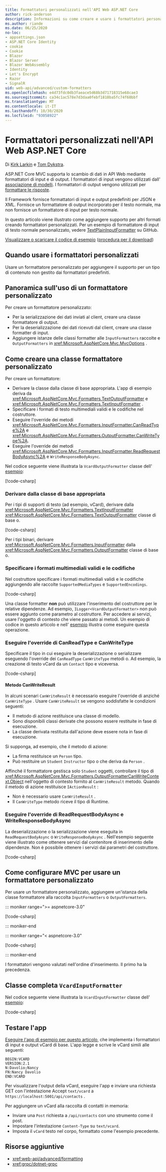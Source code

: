 ```yaml
---
title: Formattatori personalizzati nell'API Web ASP.NET Core
author: rick-anderson
description: Informazioni su come creare e usare i formattatori personalizzati nelle API Web ASP.NET Core.
ms.author: riande
ms.date: 06/25/2020
no-loc:
- appsettings.json
- ASP.NET Core Identity
- cookie
- Cookie
- Blazor
- Blazor Server
- Blazor WebAssembly
- Identity
- Let's Encrypt
- Razor
- SignalR
uid: web-api/advanced/custom-formatters
ms.openlocfilehash: e4d73fdc0db3faeace5d68b3d71718315e68cae3
ms.sourcegitcommit: ca34c1ac578e7d3daa0febf1810ba5fc74f60bbf
ms.translationtype: MT
ms.contentlocale: it-IT
ms.lasthandoff: 10/30/2020
ms.locfileid: "93058922"
---
```

# <a name="custom-formatters-in-aspnet-core-web-api"></a>Formattatori personalizzati nell'API Web ASP.NET Core

Di [Kirk Larkin](https://twitter.com/serpent5) e [Tom Dykstra](https://github.com/tdykstra).

ASP.NET Core MVC supporta lo scambio di dati in API Web mediante formattatori di input e di output. I formattatori di input vengono utilizzati dall' [associazione di modelli](xref:mvc/models/model-binding). I formattatori di output vengono utilizzati per [formattare le risposte](xref:web-api/advanced/formatting).

Il Framework fornisce formattatori di input e output predefiniti per JSON e XML. Fornisce un formattatore di output incorporato per il testo normale, ma non fornisce un formattatore di input per testo normale.

In questo articolo viene illustrato come aggiungere supporto per altri formati creando formattatori personalizzati. Per un esempio di formattatore di input di testo normale personalizzato, vedere [TextPlainInputFormatter](https://github.com/aspnet/Entropy/blob/master/samples/Mvc.Formatters/TextPlainInputFormatter.cs) su GitHub.

[Visualizzare o scaricare il codice di esempio](https://github.com/dotnet/AspNetCore.Docs/tree/master/aspnetcore/web-api/advanced/custom-formatters/samples) ([procedura per il download](xref:index#how-to-download-a-sample))

## <a name="when-to-use-custom-formatters"></a>Quando usare i formattatori personalizzati

Usare un formattatore personalizzato per aggiungere il supporto per un tipo di contenuto non gestito dai formattatori predefiniti.

## <a name="overview-of-how-to-use-a-custom-formatter"></a>Panoramica sull'uso di un formattatore personalizzato

Per creare un formattatore personalizzato:

* Per la serializzazione dei dati inviati al client, creare una classe formattatore di output.
* Per la deserializzazione dei dati ricevuti dal client, creare una classe formatter di input.
* Aggiungere istanze delle classi formatter alle `InputFormatters` raccolte e `OutputFormatters` in <xref:Microsoft.AspNetCore.Mvc.MvcOptions> .

## <a name="how-to-create-a-custom-formatter-class"></a>Come creare una classe formattatore personalizzato

Per creare un formattatore:

* Derivare la classe dalla classe di base appropriata. L'app di esempio deriva da <xref:Microsoft.AspNetCore.Mvc.Formatters.TextOutputFormatter> e <xref:Microsoft.AspNetCore.Mvc.Formatters.TextInputFormatter> .
* Specificare i formati di testo multimediali validi e le codifiche nel costruttore.
* Eseguire l'override dei metodi <xref:Microsoft.AspNetCore.Mvc.Formatters.InputFormatter.CanReadType%2A> e <xref:Microsoft.AspNetCore.Mvc.Formatters.OutputFormatter.CanWriteType%2A>.
* Eseguire l'override dei metodi <xref:Microsoft.AspNetCore.Mvc.Formatters.InputFormatter.ReadRequestBodyAsync%2A> e `WriteResponseBodyAsync`.

Nel codice seguente viene illustrata la `VcardOutputFormatter` classe dell' [esempio](https://github.com/dotnet/AspNetCore.Docs/tree/master/aspnetcore/web-api/advanced/custom-formatters/samples):

[!code-csharp[](custom-formatters/samples/3.x/CustomFormattersSample/Formatters/VcardOutputFormatter.cs?name=snippet_Class)]
  
### <a name="derive-from-the-appropriate-base-class"></a>Derivare dalla classe di base appropriata

Per i tipi di supporti di testo (ad esempio, vCard), derivare dalla <xref:Microsoft.AspNetCore.Mvc.Formatters.TextInputFormatter> <xref:Microsoft.AspNetCore.Mvc.Formatters.TextOutputFormatter> classe di base o.

[!code-csharp[](custom-formatters/samples/3.x/CustomFormattersSample/Formatters/VcardOutputFormatter.cs?name=snippet_ClassDeclaration)]

Per i tipi binari, derivare <xref:Microsoft.AspNetCore.Mvc.Formatters.InputFormatter> dalla <xref:Microsoft.AspNetCore.Mvc.Formatters.OutputFormatter> classe di base o.

### <a name="specify-valid-media-types-and-encodings"></a>Specificare i formati multimediali validi e le codifiche

Nel costruttore specificare i formati multimediali validi e le codifiche aggiungendo alle raccolte `SupportedMediaTypes` e `SupportedEncodings`.

[!code-csharp[](custom-formatters/samples/3.x/CustomFormattersSample/Formatters/VcardOutputFormatter.cs?name=snippet_ctor)]

Una classe formatter **non** può utilizzare l'inserimento del costruttore per le relative dipendenze. Ad esempio, `ILogger<VcardOutputFormatter>` non può essere aggiunto come parametro al costruttore. Per accedere ai servizi, usare l'oggetto di contesto che viene passato ai metodi. Un esempio di codice in questo articolo e nell' [esempio](https://github.com/dotnet/AspNetCore.Docs/tree/master/aspnetcore/web-api/advanced/custom-formatters/samples) illustra come eseguire questa operazione.

### <a name="override-canreadtype-and-canwritetype"></a>Eseguire l'override di CanReadType e CanWriteType

Specificare il tipo in cui eseguire la deserializzazione o serializzare eseguendo l'override dei `CanReadType` `CanWriteType` metodi o. Ad esempio, la creazione di testo vCard da un `Contact` tipo e viceversa.

[!code-csharp[](custom-formatters/samples/3.x/CustomFormattersSample/Formatters/VcardOutputFormatter.cs?name=snippet_CanWriteType)]

#### <a name="the-canwriteresult-method"></a>Metodo CanWriteResult

In alcuni scenari `CanWriteResult` è necessario eseguire l'override di anziché `CanWriteType` . Usare `CanWriteResult` se vengono soddisfatte le condizioni seguenti:

* Il metodo di azione restituisce una classe di modello.
* Sono disponibili classi derivate che possono essere restituite in fase di esecuzione.
* La classe derivata restituita dall'azione deve essere nota in fase di esecuzione.

Si supponga, ad esempio, che il metodo di azione:

* La firma restituisce un `Person` tipo.
* Può restituire un `Student` `Instructor` tipo o che deriva da `Person` . 

Affinché il formattatore gestisca solo `Student` oggetti, controllare il tipo di <xref:Microsoft.AspNetCore.Mvc.Formatters.OutputFormatterCanWriteContext.Object> nell'oggetto di contesto fornito al `CanWriteResult` metodo. Quando il metodo di azione restituisce `IActionResult` :

* Non è necessario usare `CanWriteResult` .
* Il `CanWriteType` metodo riceve il tipo di Runtime.

<a id="read-write"></a>

### <a name="override-readrequestbodyasync-and-writeresponsebodyasync"></a>Eseguire l'override di ReadRequestBodyAsync e WriteResponseBodyAsync

La deserializzazione o la serializzazione viene eseguita in `ReadRequestBodyAsync` o `WriteResponseBodyAsync` . Nell'esempio seguente viene illustrato come ottenere servizi dal contenitore di inserimento delle dipendenze. Non è possibile ottenere i servizi dai parametri del costruttore.

[!code-csharp[](custom-formatters/samples/3.x/CustomFormattersSample/Formatters/VcardOutputFormatter.cs?name=snippet_WriteResponseBodyAsync)]

## <a name="how-to-configure-mvc-to-use-a-custom-formatter"></a>Come configurare MVC per usare un formattatore personalizzato

Per usare un formattatore personalizzato, aggiungere un'istanza della classe formattatore alla raccolta `InputFormatters` o `OutputFormatters`.

::: moniker range=">= aspnetcore-3.0"

[!code-csharp[](custom-formatters/samples/3.x/CustomFormattersSample/Startup.cs?name=snippet_ConfigureServices&highlight=5-6)]

::: moniker-end

::: moniker range="< aspnetcore-3.0"

[!code-csharp[](custom-formatters/samples/2.x/CustomFormattersSample/Startup.cs?name=mvcoptions&highlight=3-4)]

::: moniker-end

I formattatori vengono valutati nell'ordine d'inserimento. Il primo ha la precedenza.

## <a name="the-complete-vcardinputformatter-class"></a>Classe completa `VcardInputFormatter`

Nel codice seguente viene illustrata la `VcardInputFormatter` classe dell' [esempio](https://github.com/dotnet/AspNetCore.Docs/tree/master/aspnetcore/web-api/advanced/custom-formatters/samples):

[!code-csharp[](custom-formatters/samples/3.x/CustomFormattersSample/Formatters/VcardInputFormatter.cs?name=snippet_Class)]

## <a name="test-the-app"></a>Testare l'app

[Eseguire l'app di esempio per questo articolo](https://github.com/dotnet/AspNetCore.Docs/tree/master/aspnetcore/web-api/advanced/custom-formatters/samples), che implementa i formattatori di input e output vCard di base. L'app legge e scrive le vCard simili alle seguenti:

```
BEGIN:VCARD
VERSION:2.1
N:Davolio;Nancy
FN:Nancy Davolio
END:VCARD
```

Per visualizzare l'output della vCard, eseguire l'app e inviare una richiesta GET con l'intestazione Accept `text/vcard` a `https://localhost:5001/api/contacts` .

Per aggiungere un vCard alla raccolta di contatti in memoria:

* Inviare una `Post` richiesta a `/api/contacts` con uno strumento come il post.
* Impostare l'intestazione `Content-Type` su `text/vcard`.
* Imposta il `vCard` testo nel corpo, formattato come l'esempio precedente.

## <a name="additional-resources"></a>Risorse aggiuntive

* <xref:web-api/advanced/formatting>
* <xref:grpc/dotnet-grpc>
